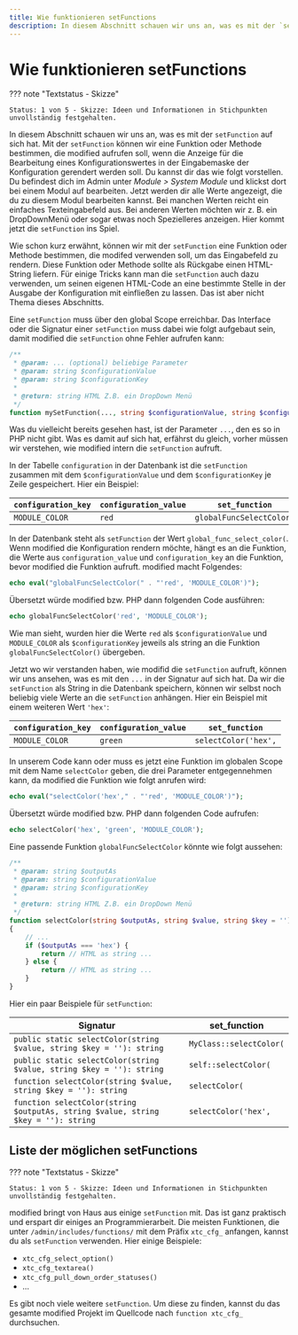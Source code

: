 ```yaml
---
title: Wie funktionieren setFunctions
description: In diesem Abschnitt schauen wir uns an, was es mit der `setFunction` auf sich hat. Mit der `setFunction` können wir eine Funktion oder Methode bestimmen, die modified aufrufen soll, wenn die Anzeige für die Bearbeitung eines Konfigurationswertes in der Eingabemaske der Konfiguration gerendert werden soll.
---
```


# Wie funktionieren setFunctions

??? note "Textstatus - Skizze"

    Status: 1 von 5 - Skizze: Ideen und Informationen in Stichpunkten unvollständig festgehalten.

In diesem Abschnitt schauen wir uns an, was es mit der `setFunction` auf sich hat. Mit der `setFunction` können wir eine Funktion oder Methode bestimmen, die modified aufrufen soll, wenn die Anzeige für die Bearbeitung eines Konfigurationswertes in der Eingabemaske der Konfiguration gerendert werden soll. Du kannst dir das wie folgt vorstellen. Du befindest dich im Admin unter *Module > System Module* und klickst dort bei einem Modul auf bearbeiten. Jetzt werden dir alle Werte angezeigt, die du zu diesem Modul bearbeiten kannst. Bei manchen Werten reicht ein einfaches Texteingabefeld aus. Bei anderen Werten möchten wir z. B. ein DropDownMenü oder sogar etwas noch Spezielleres anzeigen. Hier kommt jetzt die `setFunction` ins Spiel.

Wie schon kurz erwähnt, können wir mit der `setFunction` eine Funktion oder Methode bestimmen, die modifed verwenden soll, um das Eingabefeld zu rendern. Diese Funktion oder Methode sollte als Rückgabe einen HTML-String liefern. Für einige Tricks kann man die `setFunction` auch dazu verwenden, um seinen eigenen HTML-Code an eine bestimmte Stelle in der Ausgabe der Konfiguration mit einfließen zu lassen. Das ist aber nicht Thema dieses Abschnitts.

Eine `setFunction` muss über den global Scope erreichbar. Das Interface oder die Signatur einer `setFunction` muss dabei wie folgt aufgebaut sein, damit modified die `setFunction` ohne Fehler aufrufen kann:

```php
/**
 * @param: ... (optional) beliebige Parameter
 * @param: string $configurationValue
 * @param: string $configurationKey
 * 
 * @return: string HTML Z.B. ein DropDown Menü
 */
function mySetFunction(..., string $configurationValue, string $configurationKey = ''): string
```

Was du vielleicht bereits gesehen hast, ist der Parameter `...`, den es so in PHP nicht gibt. Was es damit auf sich hat, erfährst du gleich, vorher müssen wir verstehen, wie modified intern die `setFunction` aufruft.

In der Tabelle `configuration` in der Datenbank ist die `setFunction` zusammen mit dem `$configurationValue` und dem `$configurationKey` je Zeile gespeichert. Hier ein Beispiel:

| `configuration_key` | `configuration_value` | `set_function`           |
| ------------------- | --------------------- | ------------------------ |
| `MODULE_COLOR`      | `red`                 | `globalFuncSelectColor(` |

In der Datenbank steht als `setFunction` der Wert `global_func_select_color(`. Wenn modified die Konfiguration rendern möchte, hängt es an die Funktion, die Werte aus `configuration_value` und `configuration_key` an die Funktion, bevor modified die Funktion aufruft. modified macht Folgendes:

```php
echo eval("globalFuncSelectColor(" . "'red', 'MODULE_COLOR')");
```

Übersetzt würde modified bzw. PHP dann folgenden Code ausführen:

```php
echo globalFuncSelectColor('red', 'MODULE_COLOR');
```

Wie man sieht, wurden hier die Werte `red` als `$configurationValue` und  `MODULE_COLOR` als `$configurationKey` jeweils als string an die Funktion `globalFuncSelectColor()` übergeben.

Jetzt wo wir verstanden haben, wie modifid die `setFunction` aufruft, können wir uns ansehen, was es mit den `...` in der Signatur auf sich hat. Da wir die `setFunction` als String in die Datenbank speichern, können wir selbst noch beliebig viele Werte an die `setFunction` anhängen. Hier ein Beispiel mit einem weiteren Wert `'hex'`:

| `configuration_key` | `configuration_value` | `set_function`       |
| ------------------- | --------------------- | -------------------- |
| `MODULE_COLOR`      | `green`               | `selectColor('hex',` |

In unserem Code kann oder muss es jetzt eine Funktion im globalen Scope mit dem Name `selectColor` geben, die drei Parameter entgegennehmen kann, da modified die Funktion wie folgt anrufen wird:

```php
echo eval("selectColor('hex'," . "'red', 'MODULE_COLOR')");
```

Übersetzt würde modified bzw. PHP dann folgenden Code aufrufen:

```php
echo selectColor('hex', 'green', 'MODULE_COLOR');
```

Eine passende Funktion `globalFuncSelectColor` könnte wie folgt aussehen:

```php
/**
 * @param: string $outputAs
 * @param: string $configurationValue
 * @param: string $configurationKey
 * 
 * @return: string HTML Z.B. ein DropDown Menü
 */
function selectColor(string $outputAs, string $value, string $key = ''): string
{
	// ...
	if ($outputAs === 'hex') {
		return // HTML as string ...
	} else {
		return // HTML as string ...
	}
}
```

Hier ein paar Beispiele für `setFunction`:

| Signatur                                                                          | set_function            |
| --------------------------------------------------------------------------------- | ----------------------- |
| `public static selectColor(string $value, string $key = ''): string`              | `MyClass::selectColor(` |
| `public static selectColor(string $value, string $key = ''): string`              | `self::selectColor(`    |
| `function selectColor(string $value, string $key = ''): string`                   | `selectColor(`          |
| `function selectColor(string $outputAs, string $value, string $key = ''): string` | `selectColor('hex',`    |

## Liste der möglichen setFunctions

??? note "Textstatus - Skizze"

    Status: 1 von 5 - Skizze: Ideen und Informationen in Stichpunkten unvollständig festgehalten.

modified bringt von Haus aus einige `setFunction` mit. Das ist ganz praktisch und erspart dir einiges an Programmierarbeit. Die meisten Funktionen, die unter `/admin/includes/functions/` mit dem Präfix `xtc_cfg_` anfangen, kannst du als `setFunction` verwenden. Hier einige Beispiele:

-   `xtc_cfg_select_option()`
-   `xtc_cfg_textarea()`
-   `xtc_cfg_pull_down_order_statuses()`
-   ...

Es gibt noch viele weitere `setFunction`. Um diese zu finden, kannst du das gesamte modified Projekt im Quellcode nach `function xtc_cfg_` durchsuchen.
